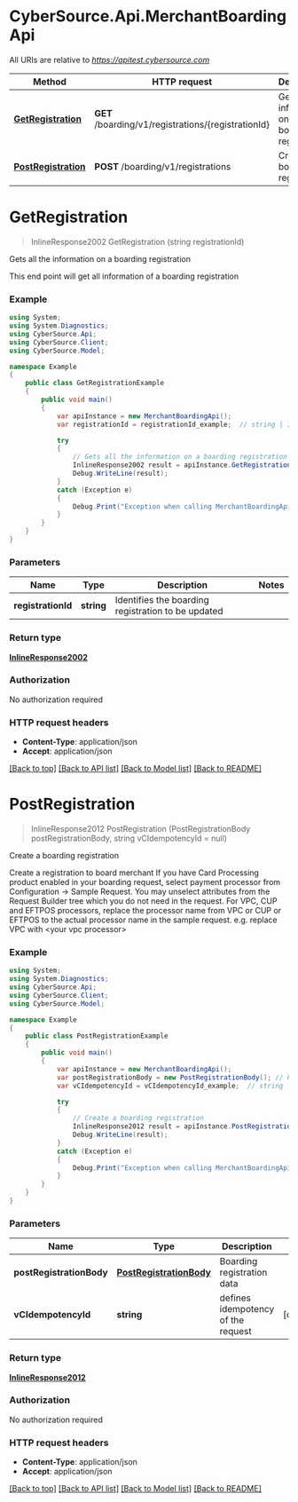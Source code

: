 # CyberSource.Api.MerchantBoardingApi

All URIs are relative to *https://apitest.cybersource.com*

Method | HTTP request | Description
------------- | ------------- | -------------
[**GetRegistration**](MerchantBoardingApi.md#getregistration) | **GET** /boarding/v1/registrations/{registrationId} | Gets all the information on a boarding registration
[**PostRegistration**](MerchantBoardingApi.md#postregistration) | **POST** /boarding/v1/registrations | Create a boarding registration


<a name="getregistration"></a>
# **GetRegistration**
> InlineResponse2002 GetRegistration (string registrationId)

Gets all the information on a boarding registration

This end point will get all information of a boarding registration 

### Example
```csharp
using System;
using System.Diagnostics;
using CyberSource.Api;
using CyberSource.Client;
using CyberSource.Model;

namespace Example
{
    public class GetRegistrationExample
    {
        public void main()
        {
            var apiInstance = new MerchantBoardingApi();
            var registrationId = registrationId_example;  // string | Identifies the boarding registration to be updated

            try
            {
                // Gets all the information on a boarding registration
                InlineResponse2002 result = apiInstance.GetRegistration(registrationId);
                Debug.WriteLine(result);
            }
            catch (Exception e)
            {
                Debug.Print("Exception when calling MerchantBoardingApi.GetRegistration: " + e.Message );
            }
        }
    }
}
```

### Parameters

Name | Type | Description  | Notes
------------- | ------------- | ------------- | -------------
 **registrationId** | **string**| Identifies the boarding registration to be updated | 

### Return type

[**InlineResponse2002**](InlineResponse2002.md)

### Authorization

No authorization required

### HTTP request headers

 - **Content-Type**: application/json
 - **Accept**: application/json

[[Back to top]](#) [[Back to API list]](../README.md#documentation-for-api-endpoints) [[Back to Model list]](../README.md#documentation-for-models) [[Back to README]](../README.md)

<a name="postregistration"></a>
# **PostRegistration**
> InlineResponse2012 PostRegistration (PostRegistrationBody postRegistrationBody, string vCIdempotencyId = null)

Create a boarding registration

Create a registration to board merchant  If you have  Card Processing product enabled in your boarding request, select payment processor from Configuration -> Sample Request. You may unselect attributes from the Request Builder tree which you do not need in the request. For VPC, CUP and EFTPOS processors, replace the processor name from VPC or CUP or EFTPOS to the actual processor name in the sample request. e.g. replace VPC with &lt;your vpc processor&gt; 

### Example
```csharp
using System;
using System.Diagnostics;
using CyberSource.Api;
using CyberSource.Client;
using CyberSource.Model;

namespace Example
{
    public class PostRegistrationExample
    {
        public void main()
        {
            var apiInstance = new MerchantBoardingApi();
            var postRegistrationBody = new PostRegistrationBody(); // PostRegistrationBody | Boarding registration data
            var vCIdempotencyId = vCIdempotencyId_example;  // string | defines idempotency of the request (optional) 

            try
            {
                // Create a boarding registration
                InlineResponse2012 result = apiInstance.PostRegistration(postRegistrationBody, vCIdempotencyId);
                Debug.WriteLine(result);
            }
            catch (Exception e)
            {
                Debug.Print("Exception when calling MerchantBoardingApi.PostRegistration: " + e.Message );
            }
        }
    }
}
```

### Parameters

Name | Type | Description  | Notes
------------- | ------------- | ------------- | -------------
 **postRegistrationBody** | [**PostRegistrationBody**](PostRegistrationBody.md)| Boarding registration data | 
 **vCIdempotencyId** | **string**| defines idempotency of the request | [optional] 

### Return type

[**InlineResponse2012**](InlineResponse2012.md)

### Authorization

No authorization required

### HTTP request headers

 - **Content-Type**: application/json
 - **Accept**: application/json

[[Back to top]](#) [[Back to API list]](../README.md#documentation-for-api-endpoints) [[Back to Model list]](../README.md#documentation-for-models) [[Back to README]](../README.md)

